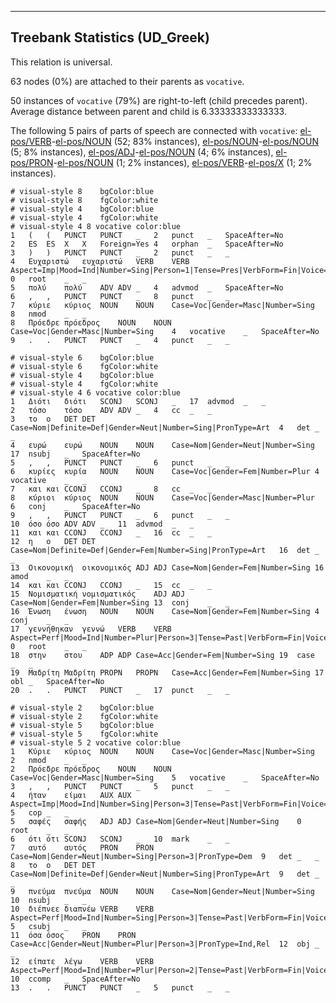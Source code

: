 

--------------------------------------------------------------------------------

## Treebank Statistics (UD_Greek)

This relation is universal.

63 nodes (0%) are attached to their parents as `vocative`.

50 instances of `vocative` (79%) are right-to-left (child precedes parent).
Average distance between parent and child is 6.33333333333333.

The following 5 pairs of parts of speech are connected with `vocative`: [el-pos/VERB]()-[el-pos/NOUN]() (52; 83% instances), [el-pos/NOUN]()-[el-pos/NOUN]() (5; 8% instances), [el-pos/ADJ]()-[el-pos/NOUN]() (4; 6% instances), [el-pos/PRON]()-[el-pos/NOUN]() (1; 2% instances), [el-pos/VERB]()-[el-pos/X]() (1; 2% instances).


~~~ conllu
# visual-style 8	bgColor:blue
# visual-style 8	fgColor:white
# visual-style 4	bgColor:blue
# visual-style 4	fgColor:white
# visual-style 4 8 vocative	color:blue
1	(	(	PUNCT	PUNCT	_	2	punct	_	SpaceAfter=No
2	ES	ES	X	X	Foreign=Yes	4	orphan	_	SpaceAfter=No
3	)	)	PUNCT	PUNCT	_	2	punct	_	_
4	Ευχαριστώ	ευχαριστώ	VERB	VERB	Aspect=Imp|Mood=Ind|Number=Sing|Person=1|Tense=Pres|VerbForm=Fin|Voice=Act	0	root	_	_
5	πολύ	πολύ	ADV	ADV	_	4	advmod	_	SpaceAfter=No
6	,	,	PUNCT	PUNCT	_	8	punct	_	_
7	κύριε	κύριος	NOUN	NOUN	Case=Voc|Gender=Masc|Number=Sing	8	nmod	_	_
8	Πρόεδρε	πρόεδρος	NOUN	NOUN	Case=Voc|Gender=Masc|Number=Sing	4	vocative	_	SpaceAfter=No
9	.	.	PUNCT	PUNCT	_	4	punct	_	_

~~~


~~~ conllu
# visual-style 6	bgColor:blue
# visual-style 6	fgColor:white
# visual-style 4	bgColor:blue
# visual-style 4	fgColor:white
# visual-style 4 6 vocative	color:blue
1	Διότι	διότι	SCONJ	SCONJ	_	17	advmod	_	_
2	τόσο	τόσο	ADV	ADV	_	4	cc	_	_
3	το	ο	DET	DET	Case=Nom|Definite=Def|Gender=Neut|Number=Sing|PronType=Art	4	det	_	_
4	ευρώ	ευρώ	NOUN	NOUN	Case=Nom|Gender=Neut|Number=Sing	17	nsubj	_	SpaceAfter=No
5	,	,	PUNCT	PUNCT	_	6	punct	_	_
6	κυρίες	κυρία	NOUN	NOUN	Case=Voc|Gender=Fem|Number=Plur	4	vocative	_	_
7	και	και	CCONJ	CCONJ	_	8	cc	_	_
8	κύριοι	κύριος	NOUN	NOUN	Case=Voc|Gender=Masc|Number=Plur	6	conj	_	SpaceAfter=No
9	,	,	PUNCT	PUNCT	_	6	punct	_	_
10	όσο	όσο	ADV	ADV	_	11	advmod	_	_
11	και	και	CCONJ	CCONJ	_	16	cc	_	_
12	η	ο	DET	DET	Case=Nom|Definite=Def|Gender=Fem|Number=Sing|PronType=Art	16	det	_	_
13	Οικονομική	οικονομικός	ADJ	ADJ	Case=Nom|Gender=Fem|Number=Sing	16	amod	_	_
14	και	και	CCONJ	CCONJ	_	15	cc	_	_
15	Νομισματική	νομισματικός	ADJ	ADJ	Case=Nom|Gender=Fem|Number=Sing	13	conj	_	_
16	Ένωση	ένωση	NOUN	NOUN	Case=Nom|Gender=Fem|Number=Sing	4	conj	_	_
17	γεννήθηκαν	γεννώ	VERB	VERB	Aspect=Perf|Mood=Ind|Number=Plur|Person=3|Tense=Past|VerbForm=Fin|Voice=Pass	0	root	_	_
18	στην	στου	ADP	ADP	Case=Acc|Gender=Fem|Number=Sing	19	case	_	_
19	Μαδρίτη	Μαδρίτη	PROPN	PROPN	Case=Acc|Gender=Fem|Number=Sing	17	obl	_	SpaceAfter=No
20	.	.	PUNCT	PUNCT	_	17	punct	_	_

~~~


~~~ conllu
# visual-style 2	bgColor:blue
# visual-style 2	fgColor:white
# visual-style 5	bgColor:blue
# visual-style 5	fgColor:white
# visual-style 5 2 vocative	color:blue
1	Κύριε	κύριος	NOUN	NOUN	Case=Voc|Gender=Masc|Number=Sing	2	nmod	_	_
2	Πρόεδρε	πρόεδρος	NOUN	NOUN	Case=Voc|Gender=Masc|Number=Sing	5	vocative	_	SpaceAfter=No
3	,	,	PUNCT	PUNCT	_	5	punct	_	_
4	ήταν	είμαι	AUX	AUX	Aspect=Imp|Mood=Ind|Number=Sing|Person=3|Tense=Past|VerbForm=Fin|Voice=Pass	5	cop	_	_
5	σαφές	σαφής	ADJ	ADJ	Case=Nom|Gender=Neut|Number=Sing	0	root	_	_
6	ότι	ότι	SCONJ	SCONJ	_	10	mark	_	_
7	αυτό	αυτός	PRON	PRON	Case=Nom|Gender=Neut|Number=Sing|Person=3|PronType=Dem	9	det	_	_
8	το	ο	DET	DET	Case=Nom|Definite=Def|Gender=Neut|Number=Sing|PronType=Art	9	det	_	_
9	πνεύμα	πνεύμα	NOUN	NOUN	Case=Nom|Gender=Neut|Number=Sing	10	nsubj	_	_
10	διέπνεε	διαπνέω	VERB	VERB	Aspect=Perf|Mood=Ind|Number=Sing|Person=3|Tense=Past|VerbForm=Fin|Voice=Act	5	csubj	_	_
11	όσα	όσος	PRON	PRON	Case=Acc|Gender=Neut|Number=Plur|Person=3|PronType=Ind,Rel	12	obj	_	_
12	είπατε	λέγω	VERB	VERB	Aspect=Perf|Mood=Ind|Number=Plur|Person=2|Tense=Past|VerbForm=Fin|Voice=Act	10	ccomp	_	SpaceAfter=No
13	.	.	PUNCT	PUNCT	_	5	punct	_	_

~~~


